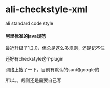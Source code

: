# ali-checkstyle-xml
ali standard code style

#### 阿里标准的java规范

最近升级了1.2.0，但总是这么多规则，还是记不住

还好有checkstyle这个plugin

网络上搜了一下，目前有默认的sun和google的

所以。。规则还是需要自己写